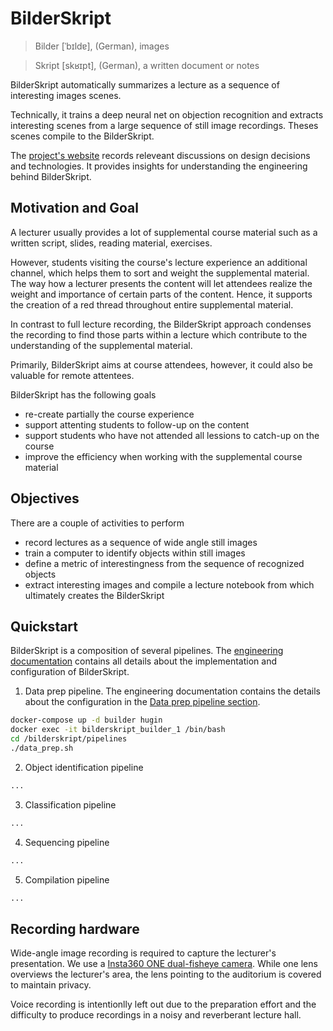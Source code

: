 # BilderSkript

> Bilder [ˈbɪldɐ], (German), images

> Skript [skʁɪpt], (German), a written document or notes

BilderSkript automatically summarizes a lecture as a sequence of interesting images scenes.

Technically, it trains a deep neural net on objection recognition and extracts interesting scenes from a large sequence of still image recordings. Theses scenes compile to the BilderSkript.

The [project's website](http://cdeck3r.com/BilderSkript) records releveant discussions on design decisions and technologies. It provides insights for understanding the engineering behind BilderSkript. 

## Motivation and Goal

A lecturer usually provides a lot of supplemental course material such as a written script, slides, reading material, exercises. 

However, students visiting the course's lecture experience an additional channel, which helps them to sort and weight the supplemental material. The way how a lecturer presents the content will let attendees realize the weight and importance of certain parts of the content. Hence, it supports the creation of a red thread throughout entire supplemental material.

In contrast to full lecture recording, the BilderSkript approach condenses the recording to find those parts within a lecture which contribute to the understanding of the supplemental material.

Primarily, BilderSkript aims at course attendees, however, it could also be valuable for remote attentees.

BilderSkript has the following goals

* re-create partially the course experience
* support attenting students to follow-up on the content
* support students who have not attended all lessions to catch-up on the course
* improve the efficiency when working with the supplemental course material


## Objectives

There are a couple of activities to perform 

* record lectures as a sequence of wide angle still images
* train a computer to identify objects within still images
* define a metric of interestingness from the sequence of recognized objects 
* extract interesting images and compile a lecture notebook from which ultimately creates the BilderSkript

## Quickstart

BilderSkript is a composition of several pipelines. The [engineering documentation](//cdeck3r.com/BilderSkript) contains all details about the implementation and configuration of BilderSkript.

1. Data prep pipeline. The engineering documentation contains the details about the configuration in the [Data prep pipeline section](//cdeck3r.com/BilderSkript#data-prep-pipeline).
```bash
docker-compose up -d builder hugin
docker exec -it bilderskript_builder_1 /bin/bash
cd /bilderskript/pipelines
./data_prep.sh
```

2. Object identification pipeline
```bash
...
```

3. Classification pipeline
```bash
...
```

4. Sequencing pipeline
```bash
...
```

5. Compilation pipeline
```bash
...
```


## Recording hardware

Wide-angle image recording is required to capture the lecturer's presentation. We use a [Insta360 ONE dual-fisheye camera](https://www.insta360.com/product/insta360-one/). While one lens overviews the lecturer's area, the lens pointing to the auditorium is covered to maintain privacy. 

Voice recording is intentionlly left out due to the preparation effort and the difficulty to produce recordings in a noisy and reverberant lecture hall. 